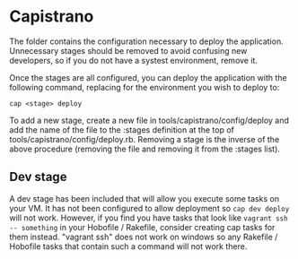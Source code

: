 # Capistrano

The folder contains the configuration necessary to deploy the application. Unnecessary stages should be removed to avoid confusing new developers, so if you do not have a systest environment, remove it.

Once the stages are all configured, you can deploy the application with the following command, replacing <stage> for the environment you wish to deploy to:

```
cap <stage> deploy
```

To add a new stage, create a new file in tools/capistrano/config/deploy and add the name of the file to the :stages definition at the top of tools/capistrano/config/deploy.rb. Removing a stage is the inverse of the above procedure (removing the file and removing it from the :stages list).

## Dev stage

A dev stage has been included that will allow you execute some tasks on your VM. It has not been configured to allow deployment so `cap dev deploy` will not work. However, if you find you have tasks that look like `vagrant ssh -- something` in your Hobofile / Rakefile, consider creating cap tasks for them instead. "vagrant ssh" does not work on windows so any Rakefile / Hobofile tasks that contain such a command will not work there.